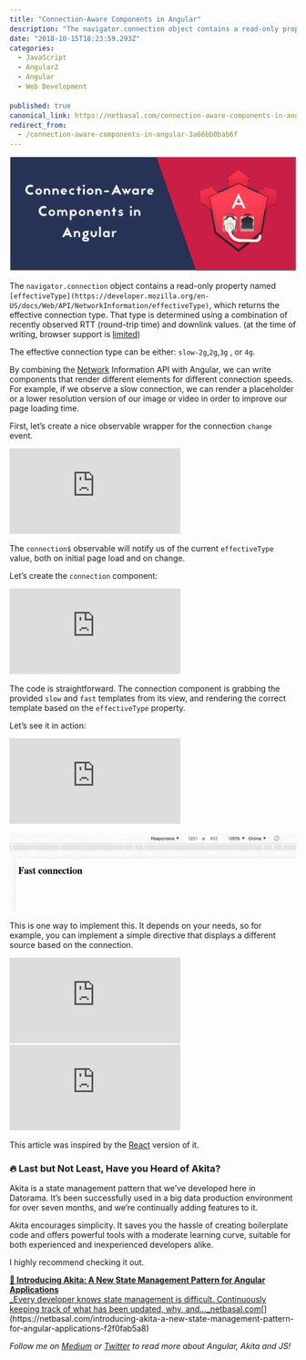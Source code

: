 ```yaml
---
title: "Connection-Aware Components in Angular"
description: "The navigator.connection object contains a read-only property named effectiveType, which returns the effective connection type. That type is determined using a combination of recently observed RTT…"
date: "2018-10-15T18:23:59.293Z"
categories: 
  - JavaScript
  - Angular2
  - Angular
  - Web Development

published: true
canonical_link: https://netbasal.com/connection-aware-components-in-angular-3a66bb0bab6f
redirect_from:
  - /connection-aware-components-in-angular-3a66bb0bab6f
---
```


![](./asset-1.png)

The `navigator.connection` object contains a read-only property named `[effectiveType](https://developer.mozilla.org/en-US/docs/Web/API/NetworkInformation/effectiveType)`, which returns the effective connection type. That type is determined using a combination of recently observed RTT (round-trip time) and downlink values. (at the time of writing, browser support is [limited](https://developer.mozilla.org/en-US/docs/Web/API/NetworkInformation/effectiveType#Browser_compatibility))

The effective connection type can be either: `slow-2g`,`2g`,`3g` , or `4g`.

By combining the [Network](https://developer.mozilla.org/en-US/docs/Web/API/Network_Information_API) Information API with Angular, we can write components that render different elements for different connection speeds. For example, if we observe a slow connection, we can render a placeholder or a lower resolution version of our image or video in order to improve our page loading time.

First, let’s create a nice observable wrapper for the connection `change` event.

<Embed src="https://gist.github.com/NetanelBasal/fa7fd350f247157a7179511566963765.js" aspectRatio={0.357} caption="" />

The `connection$` observable will notify us of the current `effectiveType` value, both on initial page load and on change.

Let’s create the `connection` component:

<Embed src="https://gist.github.com/NetanelBasal/f6b30506b542a39ae117bd969088da0b.js" aspectRatio={0.357} caption="" />

The code is straightforward. The connection component is grabbing the provided `slow` and `fast` templates from its view, and rendering the correct template based on the `effectiveType` property.

Let’s see it in action:

<Embed src="https://gist.github.com/NetanelBasal/3b2865cca14179c596b95e412feaea68.js" aspectRatio={0.357} caption="" />

![Live Demo](./asset-2.gif)

This is one way to implement this. It depends on your needs, so for example, you can implement a simple directive that displays a different source based on the connection.

<Embed src="https://gist.github.com/NetanelBasal/ebe34ec7dc22fe611a2b6a5c2f8948fc.js" aspectRatio={0.357} caption="" />

<Embed src="https://stackblitz.com/edit/angular-connection?embed=1" aspectRatio={undefined} caption="" />

This article was inspired by the [React](https://mxb.at/blog/connection-aware-components/) version of it.

### **🔥 Last but Not Least, Have you Heard of Akita?**

Akita is a state management pattern that we’ve developed here in Datorama. It’s been successfully used in a big data production environment for over seven months, and we’re continually adding features to it.

Akita encourages simplicity. It saves you the hassle of creating boilerplate code and offers powerful tools with a moderate learning curve, suitable for both experienced and inexperienced developers alike.

I highly recommend checking it out.

[**🚀 Introducing Akita: A New State Management Pattern for Angular Applications**  
_Every developer knows state management is difficult. Continuously keeping track of what has been updated, why, and…_netbasal.com](https://netbasal.com/introducing-akita-a-new-state-management-pattern-for-angular-applications-f2f0fab5a8 "https://netbasal.com/introducing-akita-a-new-state-management-pattern-for-angular-applications-f2f0fab5a8")[](https://netbasal.com/introducing-akita-a-new-state-management-pattern-for-angular-applications-f2f0fab5a8)

_Follow me on_ [_Medium_](https://medium.com/@NetanelBasal/) _or_ [_Twitter_](https://twitter.com/NetanelBasal) _to read more about Angular, Akita and JS!_
